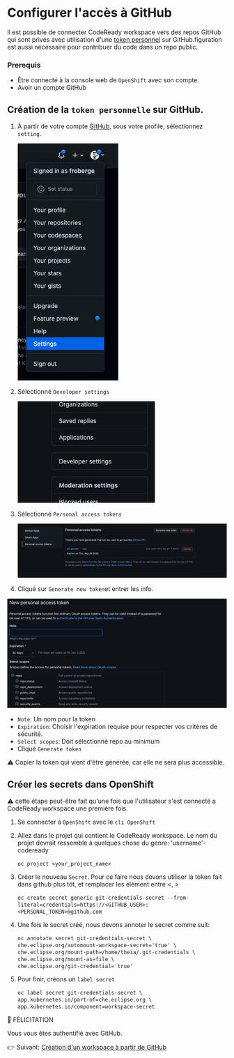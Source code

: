 # Configurer l'accès à GitHub

Il est possible de connecter CodeReady workspace vers des repos GitHub qui sont privés avec utilisation d'une [token personnel](https://docs.github.com/en/authentication/keeping-your-account-and-data-secure/creating-a-personal-access-token) sur GitHub.figuration est aussi nécessaire pour contribuer du code dans un repo public.

### Prerequis
* Être connecté à la console web de `OpenShift` avec son compte.
* Avoir un compte GitHub

## Création de la `token personnelle` sur GitHub.

1. À partir de votre compte [GitHub](github.com), sous votre profile, sélectionnez `setting`.

    ![GitHub setting](images/github-setting.png)

2. Sélectionné `Developer settings`

    ![GitHub dev](images/github-devsetting.png)

3. Sélectionné `Personal access tokens`

    ![GitHub personal token](images/github-personal-token.png)

7. Cliqué sur `Generate new token`et entrer les info.

![GitHub personal token 2](images/github-access-token.png)

* `Note`: Un nom pour la token
* `Expiration`: Choisir l'expiration requise pour respecter vos critères de sécurité. 
*  `Select scopes`: Doit sélectionné repo au minimum
* Cliqué `Generate token`

:warning: Copier la token qui vient d'être générée, car elle ne sera plus accessible.


## Créer les secrets dans OpenShift
:warning: cette étape peut-être fait qu'une fois que l'utilisateur s'est connecté a CodeReady workspace une première fois.

1. Se connecter à `OpenShift` avec le  `cli OpenShift`

2. Allez dans le projet qui contient le CodeReady workspace. Le nom du projet devrait ressemble à quelques chose du genre:  'username'-codeready
    ```
    oc project <your_project_name>
    ```

3. Créer le nouveau `Secret`. Pour ce faire nous devons utiliser la token fait dans github plus tôt, et remplacer les élément entre <, >
    ```
    oc create secret generic git-credentials-secret --from-literal=credentials=https://<GITHUB_USER>:<PERSONAL_TOKEN>@github.com
    ```

4. Une fois le secret créé, nous devons annoter le secret comme suit:
    ```
    oc annotate secret git-credentials-secret \
    che.eclipse.org/automount-workspace-secret='true' \
    che.eclipse.org/mount-path=/home/theia/.git-credentials \
    che.eclipse.org/mount-as=file \
    che.eclipse.org/git-credential='true'
    ```

5. Pour finir, créons un `label secret`
    ```
    oc label secret git-credentials-secret \
    app.kubernetes.io/part-of=che.eclipse.org \
    app.kubernetes.io/component=workspace-secret
    ```

:tada: FÉLICITATION

Vous vous êtes authentifié avec GitHub.

:point_right: Suivant: [Création d'un workspace à partir de GitHub](workspace-creation.md)
